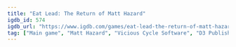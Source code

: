 ```yaml
---
title: "Eat Lead: The Return of Matt Hazard"
igdb_id: 574
igdb_url: "https://www.igdb.com/games/eat-lead-the-return-of-matt-hazard"
tag: ["Main game", "Matt Hazard", "Vicious Cycle Software", "D3 Publisher", "Shooter", "Single player", "Third person", "Action", "Fantasy", "Historical", "Comedy"]
---
```

